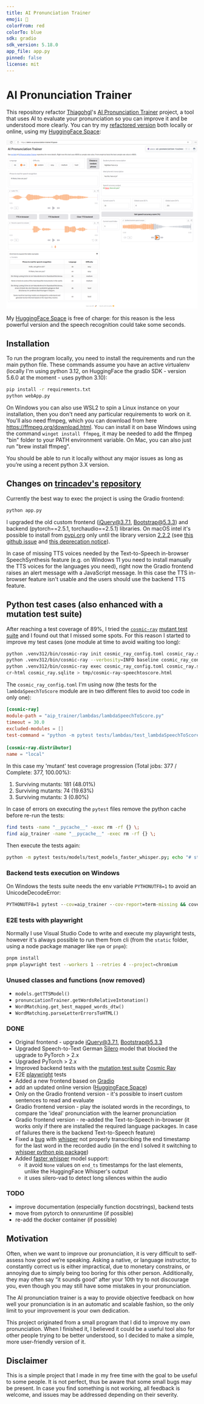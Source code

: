 ```yaml
---
title: AI Pronunciation Trainer
emoji: 🎤
colorFrom: red
colorTo: blue
sdk: gradio
sdk_version: 5.18.0
app_file: app.py
pinned: false
license: mit
---
```


# AI Pronunciation Trainer

This repository refactor [Thiagohgl](https://github.com/Thiagohgl)'s [AI Pronunciation Trainer](https://github.com/Thiagohgl/ai-pronunciation-trainer) project, a tool that uses AI to evaluate your pronunciation so you can improve it and be understood more clearly.
You can try my [refactored version](https://github.com/trincadev/ai-pronunciation-trainer) both locally or online, using my [HuggingFace Space](https://huggingface.co/spaces/aletrn/ai-pronunciation-trainer):

[![<https://aletrn-ai-pronunciation-trainer.hf.space/>](images/MainScreen.png)](https://aletrn-ai-pronunciation-trainer.hf.space/)

My [HuggingFace Space](https://huggingface.co/spaces/aletrn/ai-pronunciation-trainer) is free of charge: for this reason is the less powerful version and the speech recognition could take some seconds.

## Installation

To run the program locally, you need to install the requirements and run the main python file.
These commands assume you have an active virtualenv (locally I'm using python 3.12, on HuggingFace the gradio SDK - version 5.6.0 at the moment - uses python 3.10):

```bash
pip install -r requirements.txt
python webApp.py
```

On Windows you can also use WSL2 to spin a Linux instance on your installation, then you don't need any particular requirements to work on it.
You'll also need ffmpeg, which you can download from here <https://ffmpeg.org/download.html>. You can install it on base Windows using the command `winget install ffmpeg`, it may be needed to add the ffmpeg "bin" folder to your PATH environment variable. On Mac, you can also just run "brew install ffmpeg".

You should be able to run it locally without any major issues as long as you’re using a recent python 3.X version.

## Changes on [trincadev's](https://github.com/trincadev/) [repository](https://github.com/trincadev/ai-pronunciation-trainer)

Currently the best way to exec the project is using the Gradio frontend:

```bash
python app.py
```

I upgraded the old custom frontend (iQuery@3.7.1, Bootstrap@5.3.3) and backend (pytorch==2.5.1, torchaudio==2.5.1) libraries. On macOS intel it's possible to install from [pypi.org](https://pypi.org/project/torch/) only until the library version [2.2.2](https://pypi.org/project/torch/2.2.2/)
(see [this github issue](https://github.com/instructlab/instructlab/issues/1469) and [this deprecation notice](https://dev-discuss.pytorch.org/t/pytorch-macos-x86-builds-deprecation-starting-january-2024/1690)).

In case of missing TTS voices needed by the Text-to-Speech in-browser SpeechSynthesis feature (e.g. on Windows 11 you need to install manually the TTS voices for the languages you need), right now the Gradio frontend raises an alert message with a JavaScript message.
In this case the TTS in-browser feature isn't usable and the users should use the backend TTS feature.

## Python test cases (also enhanced with a mutation test suite)

After reaching a test coverage of 89%, I tried the [`cosmic-ray`](https://cosmic-ray.readthedocs.io/) [mutant test suite](https://en.wikipedia.org/wiki/Mutation_testing) and I found out that I missed some spots.
For this reason I started to improve my test cases (one module at time to avoid waiting too long):

```bash
python .venv312/bin/cosmic-ray init cosmic_ray_config.toml cosmic_ray.sqlite
python .venv312/bin/cosmic-ray --verbosity=INFO baseline cosmic_ray_config.toml
python .venv312/bin/cosmic-ray exec cosmic_ray_config.toml cosmic_ray.sqlite
cr-html cosmic_ray.sqlite > tmp/cosmic-ray-speechtoscore.html
```

The `cosmic_ray_config.toml` I'm using now (the tests for the `lambdaSpeechToScore` module are in two different files to avoid too code in only one):

```toml
[cosmic-ray]
module-path = "aip_trainer/lambdas/lambdaSpeechToScore.py"
timeout = 30.0
excluded-modules = []
test-command = "python -m pytest tests/lambdas/test_lambdaSpeechToScore.py tests/lambdas/test_lambdaSpeechToScore_librosa.py"

[cosmic-ray.distributor]
name = "local"
```

In this case my 'mutant' test coverage progression (Total jobs: 377 / Complete: 377, 100.00%):

1. Surviving mutants: 181 (48.01%)
2. Surviving mutants: 74 (19.63%)
3. Surviving mutants: 3 (0.80%)

In case of errors on executing the `pytest` files remove the python cache before re-run the tests:

```bash
find tests -name "__pycache__" -exec rm -rf {} \;
find aip_trainer -name "__pycache__" -exec rm -rf {} \;
```

Then execute the tests again:

```bash
python -m pytest tests/models/test_models_faster_whisper.py; echo "# start pytest complete test suite #"; IS_TESTING=TRUE python -m pytest tests --cov="." --cov-report=term-missing && coverage html
```

### Backend tests execution on Windows

On Windows the tests suite needs the env variable `PYTHONUTF8=1` to avoid an UnicodeDecodeError:

```cmd
PYTHONUTF8=1 pytest --cov=aip_trainer --cov-report=term-missing && coverage html
```

### E2E tests with playwright

Normally I use Visual Studio Code to write and execute my playwright tests, however it's always possible to run them from cli (from the `static` folder, using a node package manager like `npm` or `pnpm`):

```bash
pnpm install
pnpm playwright test --workers 1 --retries 4 --project=chromium
```

### Unused classes and functions (now removed)

- `models.getTTSModel()`
- `pronunciationTrainer.getWordsRelativeIntonation()`
- `WordMatching.get_best_mapped_words_dtw()`
- `WordMatching.parseLetterErrorsToHTML()`

### DONE

- Original frontend - upgrade iQuery@3.7.1, Bootstrap@5.3.3
- Upgraded Speech-to-Text German [Silero](https://github.com/snakers4/silero-models) model that blocked the upgrade to PyTorch > 2.x
- Upgraded PyTorch > 2.x
- Improved backend tests with the [mutation test suite](https://en.wikipedia.org/wiki/Mutation_testing) [Cosmic Ray](https://cosmic-ray.readthedocs.io)
- E2E [playwright](https://playwright.dev) tests
- Added a new frontend based on [Gradio](https://gradio.app)
- add an updated online version ([HuggingFace Space](https://huggingface.co/spaces/aletrn/ai-pronunciation-trainer))
- Only on the Gradio frontend version - it's possible to insert custom sentences to read and evaluate
- Gradio frontend version - play the isolated words in the recordings, to compare the 'ideal' pronunciation with the learner pronunciation
- Gradio frontend version - re-added the Text-to-Speech in-browser (it works only if there are installed the required language packages. In case of failures there is the backend Text-to-Speech feature)
- Fixed a [bug](https://github.com/Thiagohgl/ai-pronunciation-trainer/issues/14) with [whisper](https://huggingface.co/docs/transformers/model_doc/whisper) not properly transcribing the end timestamp for the last word in the recorded audio (in the end I solved it switching to [whisper python pip package](https://pypi.org/project/openai-whisper/))
- Added [faster whisper](https://pypi.org/project/faster-whisper/) model support:
    - it avoid `None` values on `end_ts` timestamps for the last elements, unlike the HuggingFace Whisper's output
    - it uses silero-vad to detect long silences within the audio

### TODO

- improve documentation (especially function docstrings), backend tests
- move from pytorch to onnxruntime (if possible)
- re-add the docker container (if possible)

## Motivation

Often, when we want to improve our pronunciation, it is very difficult to self-assess how good we’re speaking. Asking a native, or language instructor, to constantly correct us is either impractical, due to monetary constrains, or annoying due to simply being too boring for this other person. Additionally, they may often say “it sounds good” after your 10th try to not discourage you, even though you may still have some mistakes in your pronunciation.

The AI pronunciation trainer is a way to provide objective feedback on how well your pronunciation is in an automatic and scalable fashion, so the only limit to your improvement is your own dedication.

This project originated from a small program that I did to improve my own pronunciation.  When I finished it, I believed it could be a useful tool also for other people trying to be better understood, so I decided to make a simple, more user-friendly version of it.

## Disclaimer

This is a simple project that I made in my free time with the goal to be useful to some people. It is not perfect, thus be aware that some small bugs may be present. In case you find something is not working, all feedback is welcome, and issues may be addressed depending on their severity.
